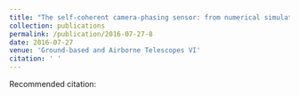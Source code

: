 ```yaml
---
title: "The self-coherent camera-phasing sensor: from numerical simulations to early experiments"
collection: publications
permalink: /publication/2016-07-27-8
date: 2016-07-27
venue: 'Ground-based and Airborne Telescopes VI'
citation: ' '
---
```

Recommended citation:  